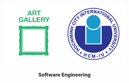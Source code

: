 <div id="top" style="display: flex; justify-content: center;">
  <img src="img/art-gallery-icon-13975.png" alt="Banner" width="200" height="200">
  <img src="img/logo.png" alt="Logo" width="200" height="200">
</div>

<h3 align="center">Software Engineering</h3>
    <br />
    <br />
